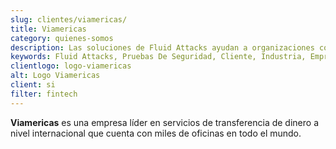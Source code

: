 ```yaml
---
slug: clientes/viamericas/
title: Viamericas
category: quienes-somos
description: Las soluciones de Fluid Attacks ayudan a organizaciones como Viamericas a identificar vulnerabilidades de seguridad en sus sistemas y gestionar sus superficies de ataque.
keywords: Fluid Attacks, Pruebas De Seguridad, Cliente, Industria, Empresa, Organizacion, Pentesting, Hacking Etico, Viamericas
clientlogo: logo-viamericas
alt: Logo Viamericas
client: si
filter: fintech
---
```


**Viamericas** es una empresa
líder en servicios de transferencia
de dinero a nivel internacional que cuenta
con miles de oficinas en todo el mundo.
